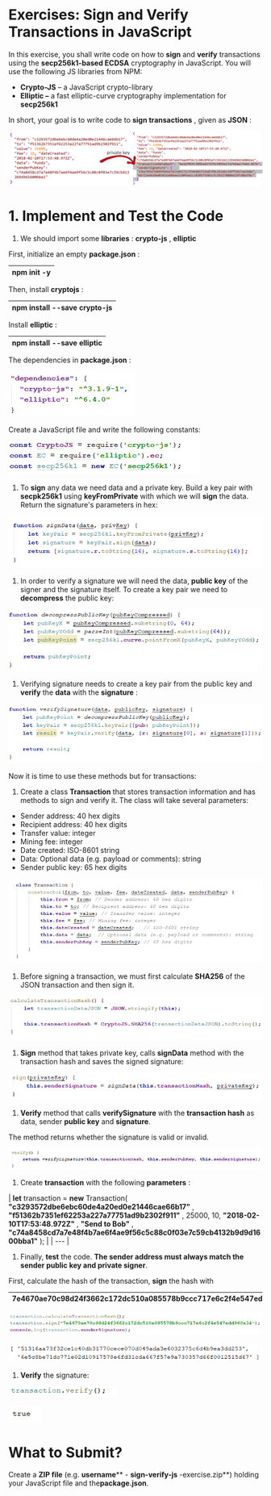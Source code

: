 # Exercises: Sign and Verify Transactions in JavaScript

In this exercise, you shall write code on how to **sign** and **verify** transactions using the **secp256k1-based ECDSA** cryptography in JavaScript. You will use the following JS libraries from NPM:

- **Crypto-JS** – a JavaScript crypto-library
- **Elliptic –** a fast elliptic-curve cryptography implementation for **secp256k1**

In short, your goal is to write code to **sign transactions** , given as **JSON** :

 ![](/assets/exercises-sign-verify-js-01.png)

# 1. Implement and Test the Code

1. We should import some **libraries** : **crypto-js** , **elliptic**

First, initialize an empty **package.json** :

| npm init -y |
| --- |

Then, install **cryptojs** :

| npm install --save crypto-js |
| --- |

Install **elliptic** :

| npm install --save elliptic |
| --- |

The dependencies in **package.json** :

 ![](/assets/exercises-sign-verify-js-02.png)

Create a JavaScript file and write the following constants:

 ![](/assets/exercises-sign-verify-js-03.png)

1. To **sign** any data we need data and a private key. Build a key pair with **secpk256k1** using **keyFromPrivate** with which we will **sign** the data. Return the signature&#39;s parameters in hex:

 ![](/assets/exercises-sign-verify-js-04.png)

1. In order to verify a signature we will need the data, **public key** of the signer and the signature itself. To create a key pair we need to **decompress** the public key:

 ![](/assets/exercises-sign-verify-js-05.png)

1. Verifying signature needs to create a key pair from the public key and **verify** the **data** with the **signature** :

 ![](/assets/exercises-sign-verify-js-06.png)

Now it is time to use these methods but for transactions:

1. Create a class **Transaction** that stores transaction information and has methods to sign and verify it. The class will take several parameters:
  - Sender address: 40 hex digits
  - Recipient address: 40 hex digits
  - Transfer value: integer
  - Mining fee: integer
  - Date created: ISO-8601 string
  - Data: Optional data (e.g. payload or comments): string
  - Sender public key: 65 hex digits

 ![](/assets/exercises-sign-verify-js-07.png)

1. Before signing a transaction, we must first calculate **SHA256** of the JSON transaction and then sign it.

 ![](/assets/exercises-sign-verify-js-08.png)

1. **Sign** method that takes private key, calls **signData** method with the transaction hash and saves the signed signature:

 ![](/assets/exercises-sign-verify-js-09.png)

1. **Verify** method that calls **verifySignature** with the **transaction hash** as data, sender **public key** and **signature**.

The method returns whether the signature is valid or invalid.

 ![](/assets/exercises-sign-verify-js-10.png)

1. Create **transaction** with the following **parameters** :

| **let** transaction = **new** Transaction(
     **&quot;c3293572dbe6ebc60de4a20ed0e21446cae66b17&quot;** ,
     **&quot;f51362b7351ef62253a227a77751ad9b2302f911&quot;** ,
    25000,
    10,
     **&quot;2018-02-10T17:53:48.972Z&quot;** ,
     **&quot;Send to Bob&quot;** ,
     **&quot;c74a8458cd7a7e48f4b7ae6f4ae9f56c5c88c0f03e7c59cb4132b9d9d1600bba1&quot;**
); |
| --- |

1. Finally, **test** the code. **The sender address must always match the sender public key and private signer**.

First, calculate the hash of the transaction, **sign** the hash with

| 7e4670ae70c98d24f3662c172dc510a085578b9ccc717e6c2f4e547edd960a34 |
| --- |

 ![](/assets/exercises-sign-verify-js-11.png)

 ![](/assets/exercises-sign-verify-js-12.png)

1. **Verify** the signature:

 ![](/assets/exercises-sign-verify-js-13.png)

 ![](/assets/exercises-sign-verify-js-14.png)

# What to Submit?

Create a **ZIP file** (e.g. **username**** - ****sign-verify-js**** -exercise.zip**) holding your JavaScript file and the**package.json**.

